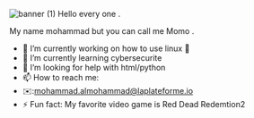 ![banner (1)](https://github.com/user-attachments/assets/f156651c-771e-4438-825b-6b35f1e38877)
Hello every one .


My name mohammad but you can call me Momo .

- 🔭 I’m currently working on how to use linux 🐧
- 🌱 I’m currently learning cybersecurite
- 🤔 I’m looking for help with html/python
- 📫 How to reach me:
- ✉️:mohammad.almohammad@laplateforme.io
- ⚡ Fun fact: My favorite video game is Red Dead Redemtion2


